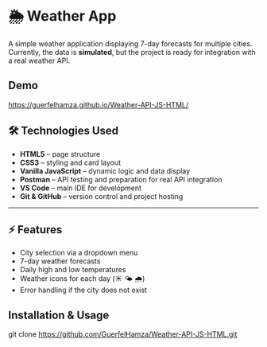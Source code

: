 # 🌦️ Weather App

A simple weather application displaying 7-day forecasts for multiple cities.  
Currently, the data is **simulated**, but the project is ready for integration with a real weather API.

## Demo

https://guerfelhamza.github.io/Weather-API-JS-HTML/

## 🛠️ Technologies Used

- **HTML5** – page structure
- **CSS3** – styling and card layout
- **Vanilla JavaScript** – dynamic logic and data display
- **Postman** – API testing and preparation for real API integration
- **VS Code** – main IDE for development
- **Git & GitHub** – version control and project hosting

---

## ⚡ Features

- City selection via a dropdown menu
- 7-day weather forecasts
- Daily high and low temperatures
- Weather icons for each day (☀️ 🌤️ 🌧️)
- Error handling if the city does not exist

## Installation & Usage

git clone https://github.com/GuerfelHamza/Weather-API-JS-HTML.git
